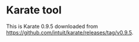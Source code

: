 # Karate tool
This is Karate 0.9.5 downloaded from https://github.com/intuit/karate/releases/tag/v0.9.5.
